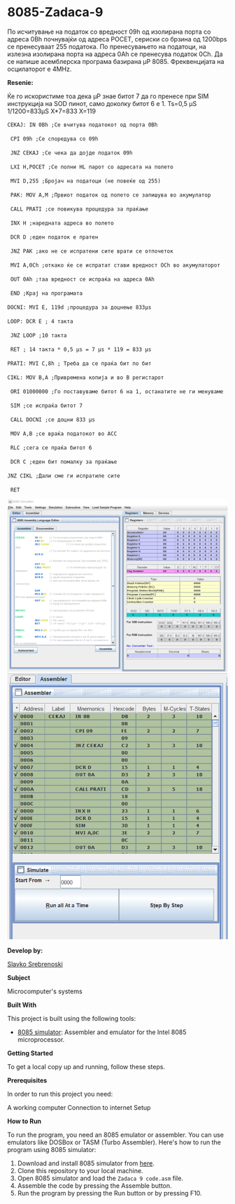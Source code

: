 # 8085-Zadaca-9

По исчитување на податок со вредност 09h од изолирана
порта со адреса 0Bh почнувајќи од адреса POCET, сериски со
брзина од 1200bps се пренесуваат 255 податока. По
пренесувањето на податоци, на излезна изолирана порта на
адреса 0Ah се пренесува податок 0Ch. Да се напише
асемблерска програма базирана µP 8085. Фреквенцијата на
осцилаторот е 4MHz. 

**Resenie:**

Ќе го искористиме тоа дека µP знае битот 7 да го пренесе при SIM
инструкција на SOD пинот, само доколку битот 6 е 1.
Ts=0,5 µS
1/1200=833µS X*7=833 X=119

```
CEKAJ: IN 0Bh ;Се вчитува податокот од порта 0Bh

 CPI 09h ;Се споредува со 09h

 JNZ CEKAJ ;Се чека да дојде податок 09h

 LXI H,POCET ;Се полни HL парот со адресата на полето

 MVI D,255 ;Бројач на податоци (не повеќе од 255)

 PАK: MOV A,M ;Првиот податок од полето се запишува во акумулатор

 CALL PRATI ;се повикува процедура за праќање

 INX H ;наредната адреса во полето

 DCR D ;еден податок е пратен

 JNZ PAK ;ако не се испратени сите врати се отпочеток

 MVI A,0Ch ;откако ќе се испратат стави вредност OCh во акумулаторот

 OUT 0Ah ;таа вредност се испраќа на адреса 0Аh

 END ;Крај на програмата

DOCNI: MVI Е, 119d ;процедура за доцнење 833µs

LOOP: DCR Е ; 4 такта

 JNZ LOOP ;10 такта

 RET ; 14 такта * 0,5 µs = 7 µs * 119 = 833 µs

PRATI: MVI C,8h ; Треба да се праќа бит по бит

CIKL: MOV B,A ;Привремена копија и во B регистарот

 ORI 01000000 ;Го поставуваме битот 6 на 1, останатите не ги менуваме

 SIM ;се испраќа битот 7

 CALL DOCNI ;се доцни 833 µs

 MOV A,B ;се враќа податокот во ACC

 RLC ;сега се праќа битот 6

 DCR C ;еден бит помалку за праќање

JNZ CIKL ;Дали сме ги испратиле сите

 RET 
```


 ![Screenshot (1)](https://github.com/slavko444/8085-Zadaca-9/blob/main/code%209.png)
 ![Screenshot (1)](https://github.com/slavko444/8085-Zadaca-9/blob/main/code%209.1.png)
 
**Develop by:**

[Slavko Srebrenoski ](https://github.com/slavko444)


**Subject**

Microcomputer's systems

**Built With**

This project is built using the following tools:

- [8085 simulator](https://github.com/8085simulator/8085simulator.github.io?tab=readme-ov-file): Assembler and emulator for the Intel 8085 microprocessor.

**Getting Started**

To get a local copy up and running, follow these steps.

**Prerequisites**

In order to run this project you need:

A working computer
Connection to internet
Setup

**How to Run**

To run the program, you need an 8085 emulator or assembler. You can use emulators like DOSBox or TASM (Turbo Assembler). Here's how to run the program using 8085 simulator:

1. Download and install 8085 simulator from [here](https://github.com/8085simulator/8085simulator.github.io?tab=readme-ov-file).
2. Clone this repository to your local machine.
3. Open 8085 simulator and load the `Zadaca 9 code.asm` file.
4. Assemble the code by pressing the Assemble button.
5. Run the program by pressing the Run button or by pressing F10.
